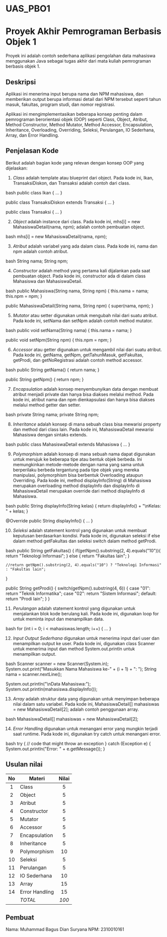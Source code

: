 # UAS_PBO1
# Proyek Akhir Pemrograman Berbasis Objek 1

Proyek ini adalah contoh sederhana aplikasi pengolahan data mahasiswa menggunakan Java sebagai tugas akhir dari mata kuliah pemrograman berbasis objek 1.

## Deskripsi

Aplikasi ini menerima input berupa nama dan NPM mahasiswa, dan memberikan output berupa informasi detail dari NPM tersebut seperti tahun masuk, fakultas, program studi, dan nomor registrasi.

Aplikasi ini mengimplementasikan beberapa konsep penting dalam pemrograman berorientasi objek (OOP) seperti Class, Object, Atribut, Method Constructor, Method Mutator, Method Accessor, Encapsulation, Inheritance, Overloading, Overriding, Seleksi, Perulangan, IO Sederhana, Array, dan Error Handling.

## Penjelasan Kode

Berikut adalah bagian kode yang relevan dengan konsep OOP yang dijelaskan:

1. *Class* adalah template atau blueprint dari object. Pada kode ini, Ikan, TransaksiDiskon, dan Transaksi adalah contoh dari class.

bash
public class Ikan {
    ...
}

public class TransaksiDiskon extends Transaksi {
    ...
}

public class Transaksi {
    ...
}


2. *Object* adalah instance dari class. Pada kode ini, mhs[i] = new MahasiswaDetail(nama, npm); adalah contoh pembuatan object.

bash
mhs[i] = new MahasiswaDetail(nama, npm);


3. *Atribut* adalah variabel yang ada dalam class. Pada kode ini, nama dan npm adalah contoh atribut.

bash
String nama;
String npm;


4. *Constructor* adalah method yang pertama kali dijalankan pada saat pembuatan object. Pada kode ini, constructor ada di dalam class Mahasiswa dan MahasiswaDetail.

bash
public Mahasiswa(String nama, String npm) {
    this.nama = nama;
    this.npm = npm;
}

public MahasiswaDetail(String nama, String npm) {
    super(nama, npm);
}


5. *Mutator* atau setter digunakan untuk mengubah nilai dari suatu atribut. Pada kode ini, setNama dan setNpm adalah contoh method mutator.

bash
public void setNama(String nama) {
    this.nama = nama;
}

public void setNpm(String npm) {
    this.npm = npm;
}


6. *Accessor* atau getter digunakan untuk mengambil nilai dari suatu atribut. Pada kode ini, getNama, getNpm, getTahunMasuk, getFakultas, getProdi, dan getNoRegistrasi adalah contoh method accessor.

bash
public String getNama() {
    return nama;
}

public String getNpm() {
    return npm;
}


7. *Encapsulation* adalah konsep menyembunyikan data dengan membuat atribut menjadi private dan hanya bisa diakses melalui method. Pada kode ini, atribut nama dan npm dienkapsulasi dan hanya bisa diakses melalui method getter dan setter.

bash
private String nama;
private String npm;


8. *Inheritance* adalah konsep di mana sebuah class bisa mewarisi property dan method dari class lain. Pada kode ini, MahasiswaDetail mewarisi Mahasiswa dengan sintaks extends.

bash
public class MahasiswaDetail extends Mahasiswa {
    ...
}


9. *Polymorphism* adalah konsep di mana sebuah nama dapat digunakan untuk merujuk ke beberapa tipe atau bentuk objek berbeda. Ini memungkinkan metode-metode dengan nama yang sama untuk berperilaku berbeda tergantung pada tipe objek yang mereka manipulasi, polymorphism bisa berbentuk Overloading ataupun Overriding. Pada kode ini, method displayInfo(String) di Mahasiswa merupakan overloading method displayInfo dan displayInfo di MahasiswaDetail merupakan override dari method displayInfo di Mahasiswa.

bash
public String displayInfo(String kelas) {
    return displayInfo() + "\nKelas: " + kelas;
}

@Override
public String displayInfo() {
    ...
}


10. *Seleksi* adalah statement kontrol yang digunakan untuk membuat keputusan berdasarkan kondisi. Pada kode ini, digunakan seleksi if else dalam method getFakultas dan seleksi switch dalam method getProdi.

bash
public String getFakultas() {
    if(getNpm().substring(2, 4).equals("10")){
        return "Teknologi Informasi";
    } else {
        return "Fakultas lain";
    }

    //return getNpm().substring(2, 4).equals("10") ? "Teknologi Informasi" : "Fakultas lain";
}

public String getProdi() {
    switch(getNpm().substring(4, 6)) {
        case "01":
            return "Teknik Informatika";
        case "02":
            return "Sistem Informasi";
        default:
            return "Prodi lain";
    }
}


11. *Perulangan* adalah statement kontrol yang digunakan untuk menjalankan blok kode berulang kali. Pada kode ini, digunakan loop for untuk meminta input dan menampilkan data.

bash
for (int i = 0; i < mahasiswas.length; i++) {
    ...
}


12. *Input Output Sederhana* digunakan untuk menerima input dari user dan menampilkan output ke user. Pada kode ini, digunakan class Scanner untuk menerima input dan method System.out.println untuk menampilkan output.

bash
Scanner scanner = new Scanner(System.in);
System.out.print("Masukkan Nama Mahasiswa ke-" + (i + 1) + ": ");
String nama = scanner.nextLine();

System.out.println("\nData Mahasiswa:");
System.out.println(mahasiswa.displayInfo());


13. *Array* adalah struktur data yang digunakan untuk menyimpan beberapa nilai dalam satu variabel. Pada kode ini, MahasiswaDetail[] mahasiswas = new MahasiswaDetail[2]; adalah contoh penggunaan array.

bash
MahasiswaDetail[] mahasiswas = new MahasiswaDetail[2];


14. *Error Handling* digunakan untuk menangani error yang mungkin terjadi saat runtime. Pada kode ini, digunakan try catch untuk menangani error.

bash
try {
    // code that might throw an exception
} catch (Exception e) {
    System.out.println("Error: " + e.getMessage());
}


## Usulan nilai

| No  | Materi         |  Nilai  |
| :-: | -------------- | :-----: |
|  1  | Class          |    5    |
|  2  | Object         |    5    |
|  3  | Atribut        |    5    |
|  4  | Constructor    |    5    |
|  5  | Mutator        |    5    |
|  6  | Accessor       |    5    |
|  7  | Encapsulation  |    5    |
|  8  | Inheritance    |    5    |
|  9  | Polymorphism   |   10    |
| 10  | Seleksi        |    5    |
| 11  | Perulangan     |    5    |
| 12  | IO Sederhana   |   10    |
| 13  | Array          |   15    |
| 14  | Error Handling |   15    |
|     | *TOTAL*      | *100* |

## Pembuat

Nama: Muhammad Bagus Dian Suryana 
NPM: 2310010161
